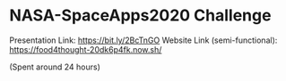 # NASA-SpaceApps2020 Challenge
Presentation Link: https://bit.ly/2BcTnGO
Website Link (semi-functional): https://food4thought-20dk6p4fk.now.sh/

(Spent around 24 hours)
